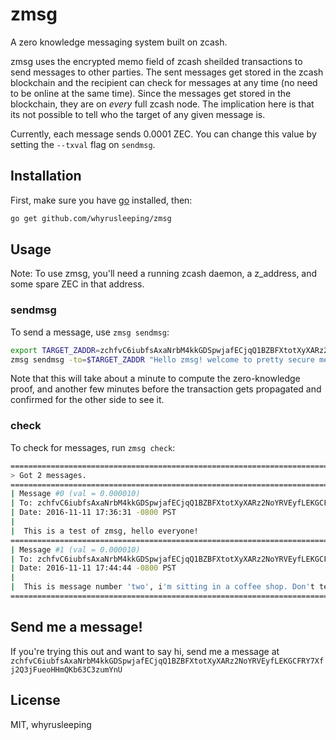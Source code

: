 # zmsg
A zero knowledge messaging system built on zcash.

zmsg uses the encrypted memo field of zcash sheilded transactions to send
messages to other parties. The sent messages get stored in the zcash blockchain
and the recipient can check for messages at any time (no need to be online at
the same time). Since the messages get stored in the blockchain, they are on
*every* full zcash node. The implication here is that its not possible to tell
who the target of any given message is.

Currently, each message sends 0.0001 ZEC. You can change this value by setting
the `--txval` flag on `sendmsg`.

## Installation
First, make sure you have [go](https://golang.org/doc/install) installed, then:
```sh
go get github.com/whyrusleeping/zmsg
```

## Usage
Note: To use zmsg, you'll need a running zcash daemon, a z_address, and some
spare ZEC in that address.

### sendmsg
To send a message, use `zmsg sendmsg`:
```sh
export TARGET_ZADDR=zchfvC6iubfsAxaNrbM4kkGDSpwjafECjqQ1BZBFXtotXyXARz2NoYRVEyfLEKGCFRY7Xfj2Q3jFueoHHmQKb63C3zumYnU
zmsg sendmsg -to=$TARGET_ZADDR "Hello zmsg! welcome to pretty secure messaging"
```

Note that this will take about a minute to compute the zero-knowledge proof,
and another few minutes before the transaction gets propagated and confirmed
for the other side to see it.

### check
To check for messages, run `zmsg check`:

```sh
================================================================================
> Got 2 messages.
================================================================================
| Message #0 (val = 0.000010)
| To: zchfvC6iubfsAxaNrbM4kkGDSpwjafECjqQ1BZBFXtotXyXARz2NoYRVEyfLEKGCFRY7Xfj2Q3jFueoHHmQKb63C3zumYnU
| Date: 2016-11-11 17:36:31 -0800 PST
|
|  This is a test of zmsg, hello everyone!
================================================================================
| Message #1 (val = 0.000010)
| To: zchfvC6iubfsAxaNrbM4kkGDSpwjafECjqQ1BZBFXtotXyXARz2NoYRVEyfLEKGCFRY7Xfj2Q3jFueoHHmQKb63C3zumYnU
| Date: 2016-11-11 17:44:44 -0800 PST
|
|  This is message number 'two', i'm sitting in a coffee shop. Don't tell anyone.
================================================================================
```

## Send me a message!
If you're trying this out and want to say hi, send me a message at `zchfvC6iubfsAxaNrbM4kkGDSpwjafECjqQ1BZBFXtotXyXARz2NoYRVEyfLEKGCFRY7Xfj2Q3jFueoHHmQKb63C3zumYnU`

## License
MIT, whyrusleeping

